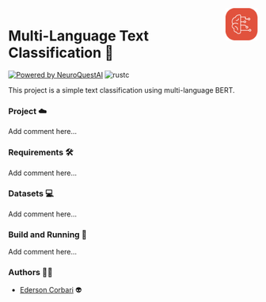 <img src="https://raw.githubusercontent.com/NeuroQuestAi/neuroquestai.github.io/main/brand/logo/neuroquest-orange-logo.png" align="right" width="65" height="65"/>

# Multi-Language Text Classification 🧠

[![Powered by NeuroQuestAI](https://img.shields.io/badge/powered%20by-NeuroQuestAI-orange.svg?style=flat&colorA=E1523D&colorB=007D8A)](
https://neuroquest.ai)
![rustc](https://img.shields.io/static/v1.svg?label=rustc&message=1.70%20&color=orange)

This project is a simple text classification using multi-language BERT.

### Project ☁️

Add comment here...

### Requirements 🛠️

Add comment here...

### Datasets 💻

Add comment here...

### Build and Running 🚀

Add comment here...

### Authors 👨‍💻

  * [Ederson Corbari](mailto:e@NeuralQuest.ai) 👽
